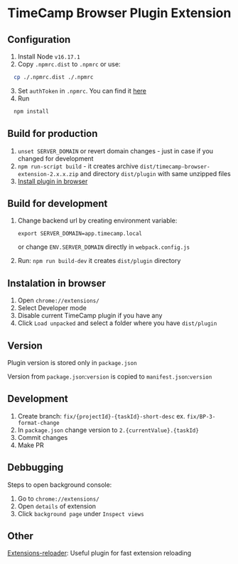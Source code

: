 TimeCamp Browser Plugin Extension
===============

## Configuration
1. Install Node `v16.17.1`
2. Copy `.npmrc.dist` to `.npmrc` or use:
```bash
  cp ./.npmrc.dist ./.npmrc
```
3. Set `authToken` in `.npmrc`. You can find it [here](https://fontawesome.com/how-to-use/on-the-web/setup/using-package-managers)
4. Run
```bash
  npm install
```

## Build for production
1. `unset SERVER_DOMAIN` or revert domain changes - just in case if you changed for development
2. `npm run-script build` - it creates archive `dist/timecamp-browser-extension-2.x.x.zip` and directory `dist/plugin` with same unzipped files
3. [Install plugin in browser](#instalation-in-browser)

## Build for development
1. Change backend url by creating environment variable:

   `export SERVER_DOMAIN=app.timecamp.local`

   or change `ENV.SERVER_DOMAIN` directly in `webpack.config.js`
2. Run: `npm run build-dev` it creates `dist/plugin` directory

## Instalation in browser
1. Open `chrome://extensions/`
2. Select Developer mode
3. Disable current TimeCamp plugin if you have any
4. Click `Load unpacked` and select a folder where you have `dist/plugin`

## Version
Plugin version is stored only in `package.json`

Version from `package.json`:`version` is copied to `manifest.json`:`version`

## Development
1. Create branch: `fix/{projectId}-{taskId}-short-desc` ex. `fix/BP-3-format-change`
2. In `package.json` change version to `2.{currentValue}.{taskId}`
3. Commit changes
4. Make PR

## Debbugging
Steps to open background console:
1. Go to `chrome://extensions/`
2. Open `details` of extension
3. Click `background page` under `Inspect views`

## Other
[Extensions-reloader](https://chrome.google.com/webstore/detail/extensions-reloader/fimgfedafeadlieiabdeeaodndnlbhid): Useful plugin for fast extension reloading
